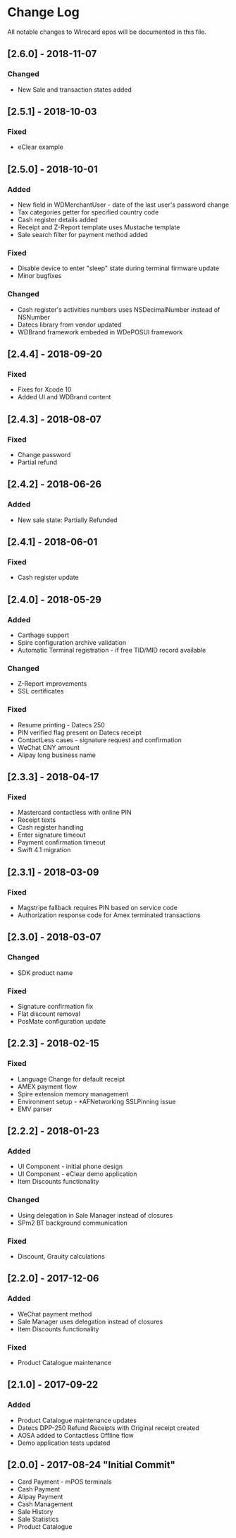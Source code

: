 # Change Log
All notable changes to Wirecard epos will be documented in this file.

## [2.6.0] - 2018-11-07 

### Changed
- New Sale and transaction states added

## [2.5.1] - 2018-10-03 

### Fixed
- eClear example

## [2.5.0] - 2018-10-01 
### Added
- New field in WDMerchantUser - date of the last user's password change
- Tax categories getter for specified country code
- Cash register details added
- Receipt and Z-Report template uses Mustache template
- Sale search filter for payment method added

### Fixed
- Disable device to enter "sleep" state during terminal firmware update
- Minor bugfixes

### Changed 
- Cash register's activities numbers uses NSDecimalNumber instead of NSNumber
- Datecs library from vendor updated
- WDBrand framework embeded in WDePOSUI framework


## [2.4.4] - 2018-09-20 
### Fixed
- Fixes for Xcode 10
- Added UI and WDBrand content

## [2.4.3] - 2018-08-07 
### Fixed
- Change password
- Partial refund

## [2.4.2] - 2018-06-26 
### Added
- New sale state: Partially Refunded

## [2.4.1] - 2018-06-01 
### Fixed
- Cash register update

## [2.4.0] - 2018-05-29 
### Added
- Carthage support
- Spire configuration archive validation 
- Automatic Terminal registration - if free TID/MID record available

### Changed
- Z-Report improvements
- SSL certificates

### Fixed
- Resume printing - Datecs 250
- PIN verified flag present on Datecs receipt
- ContactLess cases - signature request and confirmation
- WeChat CNY amount
- Alipay long business name

## [2.3.3] - 2018-04-17 
### Fixed
- Mastercard contactless with online PIN
- Receipt texts
- Cash register handling
- Enter signature timeout
- Payment confirmation timeout
- Swift 4.1 migration

## [2.3.1] - 2018-03-09 
### Fixed
- Magstripe fallback requires PIN based on service code
- Authorization response code for Amex terminated transactions

## [2.3.0] - 2018-03-07 
### Changed
- SDK product name

### Fixed
- Signature confirmation fix
- Flat discount removal
- PosMate configuration update

## [2.2.3] - 2018-02-15 
### Fixed
- Language Change for default receipt
- AMEX payment flow
- Spire extension memory management
- Environment setup - *AFNetworking SSLPinning issue
- EMV parser

## [2.2.2] - 2018-01-23 
### Added
- UI Component - initial phone design
- UI Component - eClear demo application
- Item Discounts functionality

### Changed
- Using delegation in Sale Manager instead of closures
- SPm2 BT background communication

### Fixed
- Discount, Grauity calculations

## [2.2.0] - 2017-12-06 
### Added
- WeChat payment method
- Sale Manager uses delegation instead of closures
- Item Discounts functionality

### Fixed
- Product Catalogue maintenance

## [2.1.0] - 2017-09-22 
### Added
- Product Catalogue maintenance updates
- Datecs DPP-250 Refund Receipts with Original receipt created
- AOSA added to Contactless Offline flow
- Demo application tests updated

## [2.0.0] - 2017-08-24 "Initial Commit"

* Card Payment - mPOS terminals
* Cash Payment
* Alipay Payment
* Cash Management
* Sale History
* Sale Statistics
* Product Catalogue

